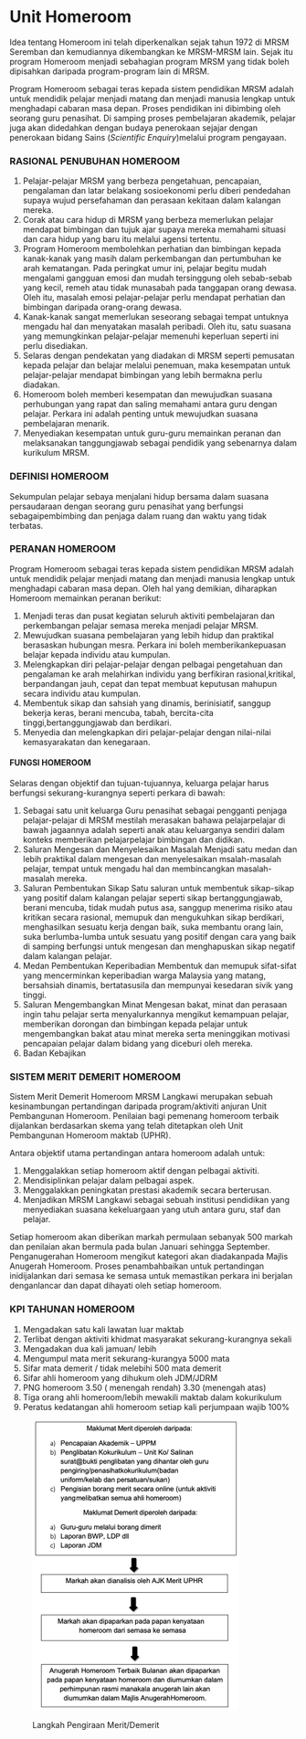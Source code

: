 # Unit Homeroom

Idea tentang Homeroom ini telah diperkenalkan sejak tahun 1972 di MRSM Seremban dan kemudiannya dikembangkan ke MRSM-MRSM lain. Sejak itu program Homeroom menjadi sebahagian program MRSM yang tidak boleh dipisahkan daripada program-program lain di MRSM.&#x20;

Program Homeroom sebagai teras kepada sistem pendidikan MRSM adalah untuk mendidik pelajar menjadi matang dan menjadi manusia lengkap untuk menghadapi cabaran masa depan. Proses pendidikan ini dibimbing oleh seorang guru penasihat. Di samping proses pembelajaran akademik, pelajar juga akan didedahkan dengan budaya penerokaan sejajar dengan penerokaan bidang Sains (_Scientific Enquiry_)melalui program pengayaan.

### RASIONAL PENUBUHAN HOMEROOM

1. Pelajar-pelajar MRSM yang berbeza pengetahuan, pencapaian, pengalaman dan latar belakang sosioekonomi perlu diberi pendedahan supaya wujud persefahaman dan perasaan kekitaan dalam kalangan mereka.
2. Corak atau cara hidup di MRSM yang berbeza memerlukan pelajar mendapat bimbingan dan tujuk ajar supaya mereka memahami situasi dan cara hidup yang baru itu melalui agensi tertentu.
3. Program Homeroom membolehkan perhatian dan bimbingan kepada kanak-kanak yang masih dalam perkembangan dan pertumbuhan ke arah kematangan. Pada peringkat umur ini, pelajar begitu mudah mengalami gangguan emosi dan mudah tersinggung oleh sebab-sebab yang kecil, remeh atau tidak munasabah pada tanggapan orang dewasa. Oleh itu, masalah emosi pelajar-pelajar perlu mendapat perhatian dan bimbingan daripada orang-orang dewasa.
4. Kanak-kanak sangat memerlukan seseorang sebagai tempat untuknya mengadu hal dan menyatakan masalah peribadi. Oleh itu, satu suasana yang memungkinkan pelajar-pelajar memenuhi keperluan seperti ini perlu disediakan.
5. Selaras dengan pendekatan yang diadakan di MRSM seperti pemusatan kepada pelajar dan belajar melalui penemuan, maka kesempatan untuk pelajar-pelajar mendapat bimbingan yang lebih bermakna perlu diadakan.
6. Homeroom boleh memberi kesempatan dan mewujudkan suasana perhubungan yang rapat dan saling memahami antara guru dengan pelajar. Perkara ini adalah penting untuk mewujudkan suasana pembelajaran menarik.
7. Menyediakan kesempatan untuk guru-guru memainkan peranan dan melaksanakan tanggungjawab sebagai pendidik yang sebenarnya dalam kurikulum MRSM.

### DEFINISI HOMEROOM&#x20;

Sekumpulan pelajar sebaya menjalani hidup bersama dalam suasana persaudaraan dengan seorang guru penasihat yang berfungsi sebagaipembimbing dan penjaga dalam ruang dan waktu yang tidak terbatas.&#x20;

### PERANAN HOMEROOM&#x20;

Program Homeroom sebagai teras kepada sistem pendidikan MRSM adalah untuk mendidik pelajar menjadi matang dan menjadi manusia lengkap untuk menghadapi cabaran masa depan. Oleh hal yang demikian, diharapkan Homeroom memainkan peranan berikut:

1. Menjadi teras dan pusat kegiatan seluruh aktiviti pembelajaran dan perkembangan pelajar semasa mereka menjadi pelajar MRSM.
2. Mewujudkan suasana pembelajaran yang lebih hidup dan praktikal berasaskan hubungan mesra. Perkara ini boleh memberikankepuasan belajar kepada individu atau kumpulan.
3. Melengkapkan diri pelajar-pelajar dengan pelbagai pengetahuan dan pengalaman ke arah melahirkan individu yang berfikiran rasional,kritikal, berpandangan jauh, cepat dan tepat membuat keputusan mahupun secara individu atau kumpulan.
4. Membentuk sikap dan sahsiah yang dinamis, berinisiatif, sanggup bekerja keras, berani mencuba, tabah, bercita-cita tinggi,bertanggungjawab dan berdikari.
5. Menyedia dan melengkapkan diri pelajar-pelajar dengan nilai-nilai kemasyarakatan dan kenegaraan.

#### FUNGSI HOMEROOM&#x20;

Selaras dengan objektif dan tujuan-tujuannya, keluarga pelajar harus berfungsi sekurang-kurangnya seperti perkara di bawah:

1. Sebagai satu unit keluarga Guru penasihat sebagai pengganti penjaga pelajar-pelajar di MRSM mestilah merasakan bahawa pelajarpelajar di bawah jagaannya adalah seperti anak atau keluarganya sendiri dalam konteks memberikan pelajarpelajar bimbingan dan didikan.
2. Saluran Mengesan dan Menyelesaikan Masalah Menjadi satu medan dan lebih praktikal dalam mengesan dan menyelesaikan msalah-masalah pelajar, tempat untuk mengadu hal dan membincangkan masalah-masalah mereka.
3. Saluran Pembentukan Sikap Satu saluran untuk membentuk sikap-sikap yang positif dalam kalangan pelajar seperti sikap bertanggungjawab, berani mencuba, tidak mudah putus asa, sanggup menerima risiko atau kritikan secara rasional, memupuk dan mengukuhkan sikap berdikari, menghasilkan sesuatu kerja dengan baik, suka membantu orang lain, suka berlumba-lumba untuk sesuatu yang positif dengan cara yang baik di samping berfungsi untuk mengesan dan menghapuskan sikap negatif dalam kalangan pelajar.
4. Medan Pembentukan Keperibadian Membentuk dan memupuk sifat-sifat yang mencerminkan keperibadian warga Malaysia yang matang, bersahsiah dinamis, bertatasusila dan mempunyai kesedaran sivik yang tinggi.
5. Saluran Mengembangkan Minat Mengesan bakat, minat dan perasaan ingin tahu pelajar serta menyalurkannya mengikut kemampuan pelajar, memberikan dorongan dan bimbingan kepada pelajar untuk mengembangkan bakat atau minat mereka serta meninggikan motivasi pencapaian pelajar dalam bidang yang diceburi oleh mereka.
6. Badan Kebajikan

### SISTEM MERIT DEMERIT HOMEROOM&#x20;

Sistem Merit Demerit Homeroom MRSM Langkawi merupakan sebuah kesinambungan pertandingan daripada program/aktiviti anjuran Unit Pembangunan Homeroom. Penilaian bagi pemenang homeroom terbaik dijalankan berdasarkan skema yang telah ditetapkan oleh Unit Pembangunan Homeroom maktab (UPHR).&#x20;

Antara objektif utama pertandingan antara homeroom adalah untuk:&#x20;

1. Menggalakkan setiap homeroom aktif dengan pelbagai aktiviti.&#x20;
2. Mendisiplinkan pelajar dalam pelbagai aspek.&#x20;
3. Menggalakkan peningkatan prestasi akademik secara berterusan.&#x20;
4. Menjadikan MRSM Langkawi sebagai sebuah institusi pendidikan yang menyediakan suasana kekeluargaan yang utuh antara guru, staf dan pelajar.&#x20;

Setiap homeroom akan diberikan markah permulaan sebanyak 500 markah dan penilaian akan bermula pada bulan Januari sehingga September. Penganugerahan Homeroom mengikut kategori akan diadakanpada Majlis Anugerah Homeroom. Proses penambahbaikan untuk pertandingan inidijalankan dari semasa ke semasa untuk memastikan perkara ini berjalan denganlancar dan dapat dihayati oleh setiap homeroom.

### KPI TAHUNAN HOMEROOM&#x20;

1. Mengadakan satu kali lawatan luar maktab&#x20;
2. Terlibat dengan aktiviti khidmat masyarakat sekurang-kurangnya sekali&#x20;
3. Mengadakan dua kali jamuan/ lebih&#x20;
4. Mengumpul mata merit sekurang-kurangya 5000 mata&#x20;
5. Sifar mata demerit / tidak melebihi 500 mata demerit&#x20;
6. Sifar ahli homeroom yang dihukum oleh JDM/JDRM&#x20;
7. PNG homeroom 3.50 ( menengah rendah) 3.30 (menengah atas)&#x20;
8. Tiga orang ahli homeroom/lebih mewakili maktab dalam kokurikulum&#x20;
9. Peratus kedatangan ahli homeroom setiap kali perjumpaan wajib 100%

<figure><img src="../../../../.gitbook/assets/merit (1).png" alt="" width="361"><figcaption><p>Langkah Pengiraan Merit/Demerit</p></figcaption></figure>
